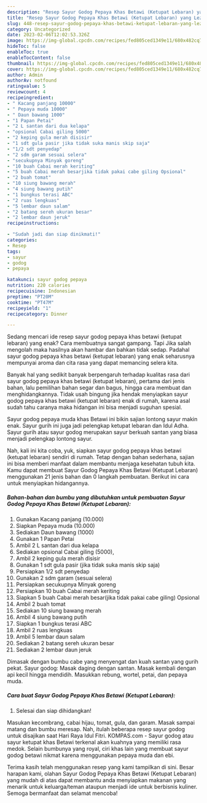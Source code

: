 ```yaml
---
description: "Resep Sayur Godog Pepaya Khas Betawi (Ketupat Lebaran) yang Lezat Sekali, Buat Buka Puasa}"
title: "Resep Sayur Godog Pepaya Khas Betawi (Ketupat Lebaran) yang Lezat Sekali, Buat Buka Puasa}"
slug: 448-resep-sayur-godog-pepaya-khas-betawi-ketupat-lebaran-yang-lezat-sekali-buat-buka-puasa
category: Uncategorized
date: 2023-02-06T12:02:53.326Z
image: https://img-global.cpcdn.com/recipes/fed805ced1349e11/680x482cq70/sayur-godog-pepaya-khas-betawi-ketupat-lebaran-foto-resep-utama.jpg
hideToc: false
enableToc: true
enableTocContent: false
thumbnail: https://img-global.cpcdn.com/recipes/fed805ced1349e11/680x482cq70/sayur-godog-pepaya-khas-betawi-ketupat-lebaran-foto-resep-utama.jpg
cover: https://img-global.cpcdn.com/recipes/fed805ced1349e11/680x482cq70/sayur-godog-pepaya-khas-betawi-ketupat-lebaran-foto-resep-utama.jpg
author: Admin
authorAv: notfound
ratingvalue: 5
reviewcount: 4
recipeingredient:
- " Kacang panjang 10000"
- " Pepaya muda 10000"
- " Daun bawang 1000"
- "1 Papan Petai"
- "2 L santan dari dua kelapa"
- "opsional Cabai giling 5000"
- "2 keping gula merah disisir"
- "1 sdt gula pasir jika tidak suka manis skip saja"
- "1/2 sdt penyedap"
- "2 sdm garam sesuai selera"
- "secukupnya Minyak goreng"
- "10 buah Cabai merah keriting"
- "5 buah Cabai merah besarjika tidak pakai cabe giling Opsional"
- "2 buah tomat"
- "10 siung bawang merah"
- "4 siung bawang putih"
- "1 bungkus terasi ABC"
- "2 ruas lengkuas"
- "5 lembar daun salam"
- "2 batang sereh ukuran besar"
- "2 lembar daun jeruk"
recipeinstructions:

- "Sudah jadi dan siap dinikmati!"
categories:
- Resep
tags:
- sayur
- godog
- pepaya

katakunci: sayur godog pepaya 
nutrition: 220 calories
recipecuisine: Indonesian
preptime: "PT20M"
cooktime: "PT47M"
recipeyield: "1"
recipecategory: Dinner

---
```



Sedang mencari ide resep sayur godog pepaya khas betawi (ketupat lebaran) yang enak? Cara membuatnya sangat gampang. Tapi Jika salah mengolah maka hasilnya akan hambar dan bahkan tidak sedap. Padahal sayur godog pepaya khas betawi (ketupat lebaran) yang enak seharusnya mempunyai aroma dan cita rasa yang dapat memancing selera kita.


Banyak hal yang sedikit banyak berpengaruh terhadap kualitas rasa dari sayur godog pepaya khas betawi (ketupat lebaran), pertama dari jenis bahan, lalu pemilihan bahan segar dan bagus, hingga cara membuat dan menghidangkannya. Tidak usah bingung jika hendak menyiapkan sayur godog pepaya khas betawi (ketupat lebaran) enak di rumah, karena asal sudah tahu caranya maka hidangan ini bisa menjadi suguhan spesial.

Sayur godog pepaya muda khas Betawi ini bikin sajian lontong sayur makin enak. Sayur gurih ini juga jadi pelengkap ketupat lebaran dan Idul Adha. Sayur gurih atau sayur godog merupakan sayur berkuah santan yang biasa menjadi pelengkap lontong sayur.


Nah, kali ini kita coba, yuk, siapkan sayur godog pepaya khas betawi (ketupat lebaran) sendiri di rumah. Tetap dengan bahan sederhana, sajian ini bisa memberi manfaat dalam membantu menjaga kesehatan tubuh kita. Kamu dapat membuat Sayur Godog Pepaya Khas Betawi (Ketupat Lebaran) menggunakan 21 jenis bahan dan 0 langkah pembuatan. Berikut ini cara untuk menyiapkan hidangannya.

<!--inarticleads1-->

##### Bahan-bahan dan bumbu yang dibutuhkan untuk pembuatan Sayur Godog Pepaya Khas Betawi (Ketupat Lebaran):

1. Gunakan  Kacang panjang (10.000)
1. Siapkan  Pepaya muda (10.000)
1. Sediakan  Daun bawang (1000)
1. Gunakan 1 Papan Petai
1. Ambil 2 L santan dari dua kelapa
1. Sediakan opsional Cabai giling (5000),
1. Ambil 2 keping gula merah disisir
1. Gunakan 1 sdt gula pasir (jika tidak suka manis skip saja)
1. Persiapkan 1/2 sdt penyedap
1. Gunakan 2 sdm garam (sesuai selera)
1. Persiapkan secukupnya Minyak goreng
1. Persiapkan 10 buah Cabai merah keriting
1. Siapkan 5 buah Cabai merah besar(jika tidak pakai cabe giling) Opsional
1. Ambil 2 buah tomat
1. Sediakan 10 siung bawang merah
1. Ambil 4 siung bawang putih
1. Siapkan 1 bungkus terasi ABC
1. Ambil 2 ruas lengkuas
1. Ambil 5 lembar daun salam
1. Sediakan 2 batang sereh ukuran besar
1. Sediakan 2 lembar daun jeruk


Dimasak dengan bumbu cabe yang menyengat dan kuah santan yang gurih pekat. Sayur godog: Masak daging dengan santan. Masak kembali dengan api kecil hingga mendidih. Masukkan rebung, wortel, petai, dan pepaya muda. 

<!--inarticleads2-->

##### Cara buat Sayur Godog Pepaya Khas Betawi (Ketupat Lebaran):


1. Selesai dan siap dihidangkan!

Masukan kecombrang, cabai hijau, tomat, gula, dan garam. Masak sampai matang dan bumbu meresap. Nah, itulah beberapa resep sayur godog untuk disajikan saat Hari Raya Idul Fitri. KOMPAS.com - Sayur godog atau sayur ketupat khas Betawi terkenal akan kuahnya yang memiliki rasa medok. Selain bumbunya yang royal, ciri khas lain yang membuat sayur godog betawi nikmat karena menggunakan pepaya muda dan ebi. 

Terima kasih telah menggunakan resep yang kami tampilkan di sini. Besar harapan kami, olahan Sayur Godog Pepaya Khas Betawi (Ketupat Lebaran) yang mudah di atas dapat membantu anda menyiapkan makanan yang menarik untuk keluarga/teman ataupun menjadi ide untuk berbisnis kuliner. Semoga bermanfaat dan selamat mencoba!
